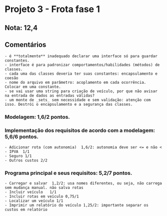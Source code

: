 # Projeto 3 - Frota fase 1

## Nota: 12,4

## Comentários
	- é **totalmente** inadequado declarar uma interface só para guardar constantes.
	- interface é para padronizar comportamentos/habilidades (métodos) de classes.
	- cada uma das classes deveria ter suas constantes: encapsulamento e coesão
	- nome do arquivo em parâmetro: acoplamento em cada ocorrência. Colocar em uma constante.
	- se vai usar uma string para criação de veículo, por que não avisar na entrada de dados as entradas válidas? 
	- um monte de _sets_ sem necessidade e sem validação: atenção com isso. Destrói o encapsulamento e a segurança das classes. 
	
### Modelagem: 1,6/2 pontos. 
	
	
### Implementação dos requisitos de acordo com a modelagem: 5,6/6 pontos. 
	- Adicionar rota (com autonomia)  1,6/2: autonomia deve ser <= e não <
	- IPVA  1/1
	- Seguro 1/1
	- Outros custos 2/2
	

### Programa principal e seus requisitos: 5,2/7 pontos.
	- Carregar e salvar  1,2/2: usa nomes diferentes, ou seja, não carrega sem mudança manual. não salva rotas
	- Incluir veículo 	1/1
	- Incluir rotas em veículo 0,75/1 
	- Localizar um veículo 1/1
	- Imprimir um relatório do veículo 1,25/2: importante separar os custos em relatório
